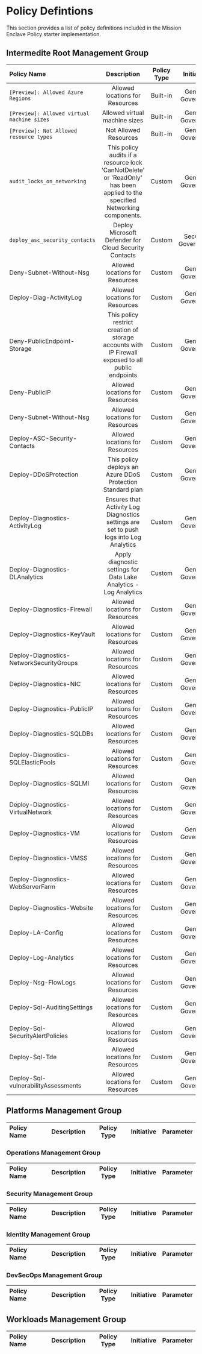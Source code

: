 # Policy Defintions

This section provides a list of policy definitions included in the Mission Enclave Policy starter implementation.

## Intermedite Root Management Group

| Policy Name | Description | Policy Type | Initiative | Parameter |
| :--- | :---: | :---: | :---: | :---: |
| `[Preview]: Allowed Azure Regions` | Allowed locations for Resources |  Built-in | General Goverance | {"listOfAllowedLocations":{"value":["northeurope","westeurope","northcentralus","global"]}} |
| `[Preview]: Allowed virtual machine sizes` | Allowed virtual machine sizes |  Built-in | General Goverance | {"listOfAllowedLocations":{"value":["northeurope","westeurope","northcentralus"]}} |
| `[Preview]: Not Allowed resource types` | Not Allowed Resources |  Built-in | General Goverance |
| `audit_locks_on_networking` | This policy audits if a resource lock 'CanNotDelete' or 'ReadOnly' has been applied to the specified Networking components. |  Custom | General Goverance |
| `deploy_asc_security_contacts` | Deploy Microsoft Defender for Cloud Security Contacts |  Custom | Security Governance |
| Deny-Subnet-Without-Nsg | Allowed locations for Resources |  Custom | General Goverance |
| Deploy-Diag-ActivityLog | Allowed locations for Resources |  Custom | General Goverance |
| Deny-PublicEndpoint-Storage | This policy restrict creation of storage accounts with IP Firewall exposed to all public endpoints |  Custom | General Goverance |
| Deny-PublicIP | Allowed locations for Resources |  Custom | General Goverance |
| Deny-Subnet-Without-Nsg | Allowed locations for Resources |  Custom | General Goverance |
| Deploy-ASC-Security-Contacts | Allowed locations for Resources |  Custom | General Goverance |
| Deploy-DDoSProtection | This policy deploys an Azure DDoS Protection Standard plan |  Custom | General Goverance |
| Deploy-Diagnostics-ActivityLog | Ensures that Activity Log Diagnostics settings are set to push logs into Log Analytics |  Custom | General Goverance |
| Deploy-Diagnostics-DLAnalytics | Apply diagnostic settings for Data Lake Analytics - Log Analytics |  Custom | General Goverance |
| Deploy-Diagnostics-Firewall | Allowed locations for Resources |  Custom | General Goverance |
| Deploy-Diagnostics-KeyVault | Allowed locations for Resources |  Custom | General Goverance |
| Deploy-Diagnostics-NetworkSecurityGroups | Allowed locations for Resources |  Custom | General Goverance |
| Deploy-Diagnostics-NIC | Allowed locations for Resources |  Custom | General Goverance |
| Deploy-Diagnostics-PublicIP | Allowed locations for Resources |  Custom | General Goverance |
| Deploy-Diagnostics-SQLDBs | Allowed locations for Resources |  Custom | General Goverance |
| Deploy-Diagnostics-SQLElasticPools | Allowed locations for Resources |  Custom | General Goverance |
| Deploy-Diagnostics-SQLMI | Allowed locations for Resources |  Custom | General Goverance |
| Deploy-Diagnostics-VirtualNetwork | Allowed locations for Resources |  Custom | General Goverance |
| Deploy-Diagnostics-VM | Allowed locations for Resources |  Custom | General Goverance |
| Deploy-Diagnostics-VMSS | Allowed locations for Resources |  Custom | General Goverance |
| Deploy-Diagnostics-WebServerFarm | Allowed locations for Resources |  Custom | General Goverance |
| Deploy-Diagnostics-Website | Allowed locations for Resources |  Custom | General Goverance |
| Deploy-LA-Config | Allowed locations for Resources |  Custom | General Goverance |
| Deploy-Log-Analytics | Allowed locations for Resources |  Custom | General Goverance |
| Deploy-Nsg-FlowLogs | Allowed locations for Resources |  Custom | General Goverance |
| Deploy-Sql-AuditingSettings | Allowed locations for Resources |  Custom | General Goverance |
| Deploy-Sql-SecurityAlertPolicies | Allowed locations for Resources |  Custom | General Goverance |
| Deploy-Sql-Tde | Allowed locations for Resources |  Custom | General Goverance |
| Deploy-Sql-vulnerabilityAssessments | Allowed locations for Resources |  Custom | General Goverance |

## Platforms Management Group

| Policy Name | Description | Policy Type | Initiative | Parameter |
| :--- | :---: | :---: | :---: | :---: |

### Operations Management Group

| Policy Name | Description | Policy Type | Initiative | Parameter |
| :--- | :---: | :---: | :---: | :---: |

### Security Management Group

| Policy Name | Description | Policy Type | Initiative | Parameter |
| :--- | :---: | :---: | :---: | :---: |

### Identity Management Group

| Policy Name | Description | Policy Type | Initiative | Parameter |
| :--- | :---: | :---: | :---: | :---: |

### DevSecOps Management Group

| Policy Name | Description | Policy Type | Initiative | Parameter |
| :--- | :---: | :---: | :---: | :---: |

## Workloads Management Group

| Policy Name | Description | Policy Type | Initiative | Parameter |
| :--- | :---: | :---: | :---: | :---: |